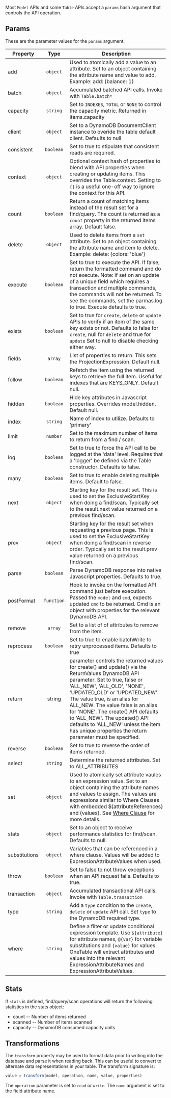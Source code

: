 Most `Model` APIs and some `Table` APIs accept a `params` hash argument that controls the API operation.

## Params

These are the parameter values for the `params` argument.

| Property | Type | Description |
| -------- | :--: | ----------- |
| add | `object` | Used to atomically add a value to an attribute. Set to an object containing the attribute name and value to add. Example: add: {balance: 1}|
| batch | `object` | Accumulated batched API calls. Invoke with `Table.batch*`|
| capacity | `string` | Set to `INDEXES`, `TOTAL`  or `NONE` to control the capacity metric. Returned in items.capacity|
| client | `object` | Set to a DynamoDB DocumentClient instance to overide the table default client. Defaults to null|
| consistent | `boolean` | Set to true to stipulate that consistent reads are required.|
| context | `object` | Optional context hash of properties to blend with API properties when creating or updating items. This overrides the Table.context. Setting to `{}` is a useful one-off way to ignore the context for this API. |
| count | `boolean` | Return a count of matching items instead of the result set for a find/query. The count is returned as a `count` property in the returned items array. Default false. |
| delete | `object` | Used to delete items from a `set` attribute. Set to an object containing the attribute name and item to delete. Example: delete: {colors: 'blue'}|
| execute | `boolean` | Set to true to execute the API. If false, return the formatted command and do not execute. Note: if set on an update of a unique field which requires a transaction and multiple commands, the commands will not be returned. To see the commands, set the parmas.log to true. Execute defaults to true.|
| exists | `boolean` | Set to true for `create`, `delete` or `update` APIs to verify if an item of the same key exists or not. Defaults to false for `create`, null for `delete` and true for `update` Set to null to disable checking either way.|
| fields | `array` | List of properties to return. This sets the ProjectionExpression. Default null. |
| follow | `boolean` | Refetch the item using the returned keys to retrieve the full item. Useful for indexes that are KEYS_ONLY. Default null. |
| hidden | `boolean` | Hide key attributes in Javascript properties. Overrides model.hidden. Default null. |
| index | `string` | Name of index to utilize. Defaults to 'primary'|
| limit | `number` | Set to the maximum number of items to return from a find / scan.|
| log | `boolean` | Set to true to force the API call to be logged at the 'data' level. Requires that a 'logger' be defined via the Table constructor. Defaults to false.|
| many | `boolean` | Set to true to enable deleting multiple items. Default to false.|
| next | `object` | Starting key for the result set. This is used to set the ExclusiveStartKey when doing a find/scan. Typically set to the result.next value returned on a previous find/scan. |
| prev | `object` | Starting key for the result set when requesting a previous page. This is used to set the ExclusiveStartKey when doing a find/scan in reverse order. Typically set to the result.prev value returned on a previous find/scan.|
| parse | `boolean` | Parse DynamoDB response into native Javascript properties. Defaults to true.|
| postFormat | `function` | Hook to invoke on the formatted API command just before execution. Passed the `model` and `cmd`, expects updated `cmd` to be returned. Cmd is an object with properties for the relevant DynamoDB API.|
| remove | `array` | Set to a list of of attributes to remove from the item.|
| reprocess | `boolean` | Set to true to enable batchWrite to retry unprocessed items. Defaults to true|
| return | string | parameter controls the returned values for create() and update() via the ReturnValues DynamoDB API parameter. Set to true, false or 'ALL_NEW', 'ALL_OLD', 'NONE', 'UPDATED_OLD' or 'UPDATED_NEW'. The value true, is an alias for ALL_NEW. The value false is an alias for 'NONE'. The create() API defaults to 'ALL_NEW'. The updated() API defaults to 'ALL_NEW' unless the item has unique properties the return parameter must be specified. |
| reverse | `boolean` | Set to true to reverse the order of items returned.|
| select | `string` | Determine the returned attributes. Set to ALL_ATTRIBUTES | ALL_PROJECTED_ATTRIBUTES | SPECIFIC_ATTRIBUTES | COUNT. Note: recommended to use params.count instead of COUNT. Default to ALL_ATTRIBUTES. |
| set | `object` | Used to atomically set attribute vaules to an expression value. Set to an object containing the attribute names and values to assign. The values are expressions similar to Where Clauses with embedded ${attributeReferences} and {values}. See [Where Clause](#where-clauses) for more details. |
| stats | `object` | Set to an object to receive performance statistics for find/scan. Defaults to null.|
| substitutions | `object` | Variables that can be referenced in a where clause. Values will be added to ExpressionAttributeValues when used.|
| throw | `boolean` | Set to false to not throw exceptions when an API request fails. Defaults to true.|
| transaction | `object` | Accumulated transactional API calls. Invoke with `Table.transaction` |
| type | `string` | Add a `type` condition to the `create`, `delete` or `update` API call. Set `type` to the DynamoDB required type.|
| where | `string` | Define a filter or update conditional expression template. Use `${attribute}` for attribute names, `@{var}` for variable substitutions and `{value}` for values. OneTable will extract attributes and values into the relevant ExpressionAttributeNames and ExpressionAttributeValues.|

## Stats

If `stats` is defined, find/query/scan operations will return the following statistics in the stats object:

* count -- Number of items returned
* scanned -- Number of items scanned
* capacity -- DynamoDB consumed capacity units

## Transformations

The `transform` property may be used to format data prior to writing into the database and parse it when reading back. This can be useful to convert to alternate data representations in your table. The transform signature is:

```javascript
value = transform(model, operation, name, value, properties)
```

The `operation` parameter is set to `read` or `write`. The `name` argument is set to the field attribute name.
